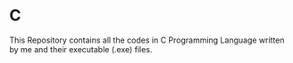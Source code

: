 # C
This Repository contains all the codes in C Programming Language written by me and their executable (.exe) files.
